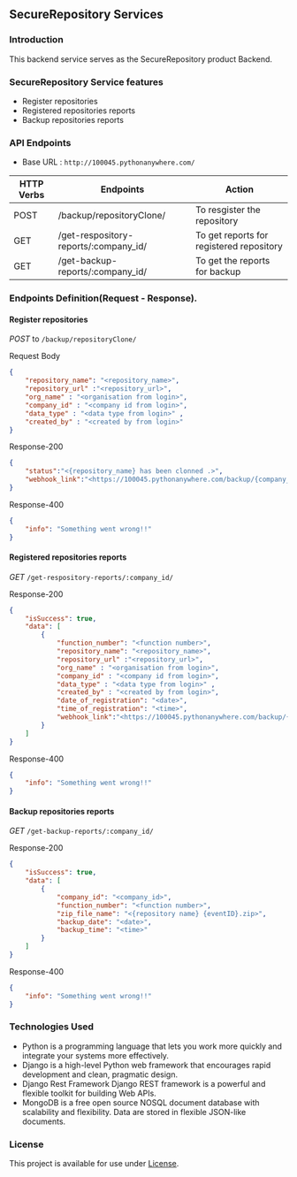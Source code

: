## SecureRepository Services

### Introduction
This backend service serves as the SecureRepository product Backend.
### SecureRepository Service features
- Register repositories
- Registered repositories reports
- Backup repositories reports
### API Endpoints 
- Base URL : `http://100045.pythonanywhere.com/`

| HTTP Verbs | Endpoints                      | Action                                               |
|------------|--------------------------------|------------------------------------------------------|
| POST       | /backup/repositoryClone/              | To resgister the repository              |
| GET       | /get-respository-reports/:company_id/ | To get reports for registered repository                           |
| GET        | /get-backup-reports/:company_id/  | To get the reports for backup                       |

### Endpoints Definition(Request - Response).
#### Register repositories

_POST_ to `/backup/repositoryClone/`

Request Body 
```json
{
    "repository_name": "<repository_name>",
    "repository_url" :"<repository_url>",
    "org_name" : "<organisation from login>",
    "company_id" : "<company id from login>",
    "data_type" : "<data type from login>" ,
    "created_by" : "<created by from login>"
}
```
Response-200
```json
{
    "status":"<{repository_name} has been clonned .>",
    "webhook_link":"<https://100045.pythonanywhere.com/backup/{company_id}/{repository_name}/>"
}
```
Response-400
```json
{
    "info": "Something went wrong!!"
}
```
#### Registered repositories reports
_GET_ `/get-respository-reports/:company_id/`

Response-200
```json
{
    "isSuccess": true,
    "data": [
        {
            "function_number": "<function number>",
            "repository_name": "<repository_name>",
            "repository_url" :"<repository_url>",
            "org_name" : "<organisation from login>",
            "company_id" : "<company id from login>",
            "data_type" : "<data type from login>" ,
            "created_by" : "<created by from login>",
            "date_of_registration": "<date>",
            "time_of_registration": "<time>",
            "webhook_link":"<https://100045.pythonanywhere.com/backup/{company_id}/{repository_name}/>"
        }
    ]
}
```
Response-400
```json
{
    "info": "Something went wrong!!"
}
```

#### Backup repositories reports

_GET_ `/get-backup-reports/:company_id/`

Response-200
```json
{
    "isSuccess": true,
    "data": [
        {
            "company_id": "<company_id>",
            "function_number": "<function number>",
            "zip_file_name": "<{repository name} {eventID}.zip>",
            "backup_date": "<date>",
            "backup_time": "<time>"
        }
    ]
}
```
Response-400
```json
{
    "info": "Something went wrong!!"
}
```
### Technologies Used

- Python is a programming language that lets you work more quickly and integrate your systems more effectively.
- Django is a high-level Python web framework that encourages rapid development and clean, pragmatic design.
- Django Rest Framework Django REST framework is a powerful and flexible toolkit for building Web APIs.
- MongoDB is a free open source NOSQL document database with scalability and flexibility. Data are stored in flexible JSON-like documents.

### License
This project is available for use under [License](https://github.com/LL07-Team-Dowell/100045-githubbackup-frontend/blob/main/LICENSE).


